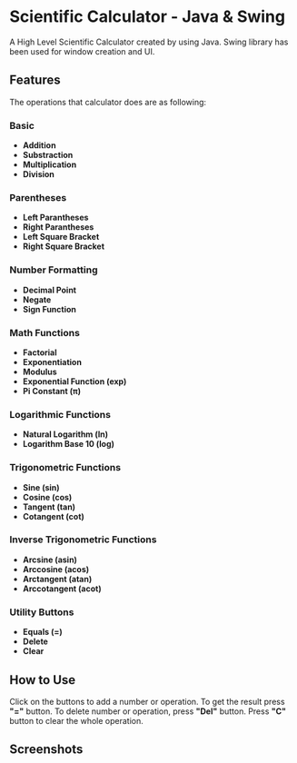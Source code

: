 # Scientific Calculator - Java & Swing

A High Level Scientific Calculator created by using Java. Swing library has been used for window creation and UI. 

## Features

The operations that calculator does are as following:

### Basic
- **Addition**
- **Substraction**
- **Multiplication**
- **Division**
### Parentheses
- **Left Parantheses**
- **Right Parantheses**
- **Left Square Bracket**
- **Right Square Bracket**
### Number Formatting
- **Decimal Point**
- **Negate**
- **Sign Function**
### Math Functions
- **Factorial**
- **Exponentiation**
- **Modulus**
- **Exponential Function (exp)**
- **Pi Constant (π)**
### Logarithmic Functions
- **Natural Logarithm (ln)**
- **Logarithm Base 10 (log)**
### Trigonometric Functions
- **Sine (sin)**
- **Cosine (cos)**
- **Tangent (tan)**
- **Cotangent (cot)**
### Inverse Trigonometric Functions
- **Arcsine (asin)**
- **Arccosine (acos)**
- **Arctangent (atan)**
- **Arccotangent (acot)**
### Utility Buttons
- **Equals (=)**
- **Delete**
- **Clear**

## How to Use

Click on the buttons to add a number or operation. To get the result press **"="** button. To delete number or operation, press **"Del"** button. Press **"C"** button to clear the whole operation.

## Screenshots

